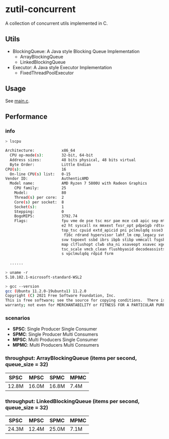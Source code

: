 # zutil-concurrent

A collection of concurrent utils implemented in C.

## Utils

- BlockingQueue: A Java style Blocking Queue Implementation
    - ArrayBlockingQueue
    - LinkedBlockingQueue
- Executor: A Java style Executor Implementation
    - FixedThreadPoolExecutor

## Usage

See [main.c](src/main.c).

## Performance

### info

```bash
> lscpu

Architecture:            x86_64
  CPU op-mode(s):        32-bit, 64-bit
  Address sizes:         48 bits physical, 48 bits virtual
  Byte Order:            Little Endian
CPU(s):                  16
  On-line CPU(s) list:   0-15
Vendor ID:               AuthenticAMD
  Model name:            AMD Ryzen 7 5800U with Radeon Graphics
    CPU family:          25
    Model:               80
    Thread(s) per core:  2
    Core(s) per socket:  8
    Socket(s):           1
    Stepping:            0
    BogoMIPS:            3792.74
    Flags:               fpu vme de pse tsc msr pae mce cx8 apic sep mtrr pge mca cmov pat pse36 clflush mmx fxsr sse ss
                         e2 ht syscall nx mmxext fxsr_opt pdpe1gb rdtscp lm constant_tsc rep_good nopl tsc_reliable nons
                         top_tsc cpuid extd_apicid pni pclmulqdq ssse3 fma cx16 sse4_1 sse4_2 movbe popcnt aes xsave avx
                          f16c rdrand hypervisor lahf_lm cmp_legacy svm cr8_legacy abm sse4a misalignsse 3dnowprefetch o
                         svw topoext ssbd ibrs ibpb stibp vmmcall fsgsbase bmi1 avx2 smep bmi2 erms invpcid rdseed adx s
                         map clflushopt clwb sha_ni xsaveopt xsavec xgetbv1 xsaves clzero xsaveerptr arat npt nrip_save
                         tsc_scale vmcb_clean flushbyasid decodeassists pausefilter pfthreshold v_vmsave_vmload umip vae
                         s vpclmulqdq rdpid fsrm
  
  ......
  
> uname -r
5.10.102.1-microsoft-standard-WSL2

> gcc --version
gcc (Ubuntu 11.2.0-19ubuntu1) 11.2.0
Copyright (C) 2021 Free Software Foundation, Inc.
This is free software; see the source for copying conditions.  There is NO
warranty; not even for MERCHANTABILITY or FITNESS FOR A PARTICULAR PURPOSE.
```

### scenarios

- **SPSC**: Single Producer Single Consumer
- **SPMC**: Single Producer Multi Consumers
- **MPSC**: Multi Producers Single Consumer
- **MPMC**: Multi Producers Multi Consumers

### throughput: ArrayBlockingQueue (items per second, queue_size = 32)

| SPSC  | MPSC  | SPMC  | MPMC |
|-------|-------|-------|------|
| 12.8M | 16.0M | 16.8M | 7.4M |

### throughput: LinkedBlockingQueue (items per second, queue_size = 32)

| SPSC  | MPSC  | SPMC  | MPMC |
|-------|-------|-------|------|
| 24.3M | 12.4M | 25.0M | 7.1M |
